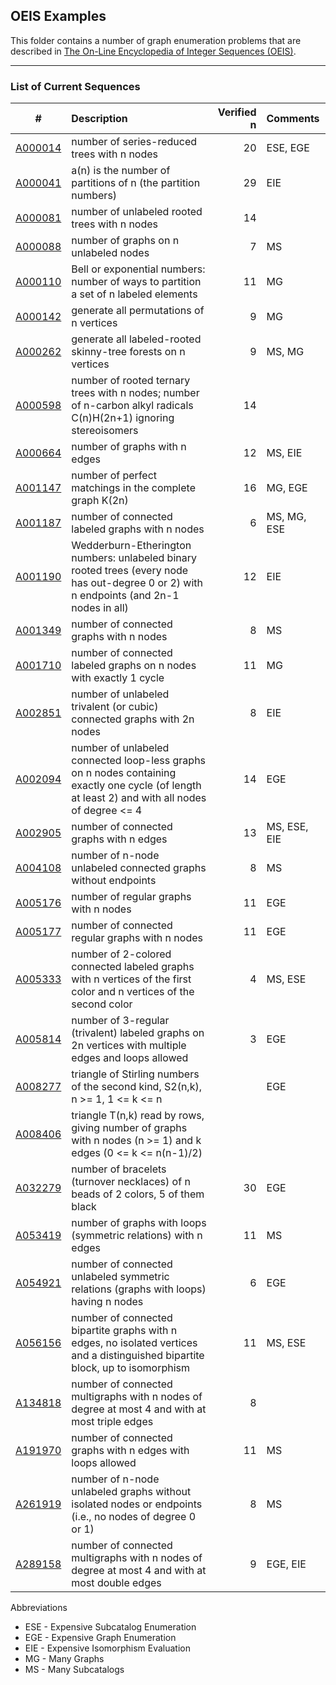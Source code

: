 ## OEIS Examples

This folder contains a number of graph enumeration problems that are described in [The On-Line Encyclopedia of Integer Sequences (OEIS)](https://oeis.org/).

---
### List of Current Sequences

| # | Description | Verified n | Comments |
|---|:---|---:|:---|
| [A000014](https://oeis.org/A000014) | number of series-reduced trees with n nodes | 20 | ESE, EGE |
| [A000041](https://oeis.org/A000041) | a(n) is the number of partitions of n (the partition numbers) | 29 | EIE |
| [A000081](https://oeis.org/A000081) | number of unlabeled rooted trees with n nodes | 14 |  |
| [A000088](https://oeis.org/A000088) | number of graphs on n unlabeled nodes | 7 | MS |
| [A000110](https://oeis.org/A000110) | Bell or exponential numbers: number of ways to partition a set of n labeled elements | 11 | MG |
| [A000142](https://oeis.org/A000142) | generate all permutations of n vertices | 9 | MG |
| [A000262](https://oeis.org/A000262) | generate all labeled-rooted skinny-tree forests on n vertices | 9 | MS, MG |
| [A000598](https://oeis.org/A000598) | number of rooted ternary trees with n nodes; number of n-carbon alkyl radicals C(n)H(2n+1) ignoring stereoisomers | 14 |  |
| [A000664](https://oeis.org/A000664) | number of graphs with n edges | 12 | MS, EIE
| [A001147](https://oeis.org/A001147) | number of perfect matchings in the complete graph K(2n) | 16 | MG, EGE |
| [A001187](https://oeis.org/A001187) | number of connected labeled graphs with n nodes | 6 | MS, MG, ESE |
| [A001190](https://oeis.org/A001190) | Wedderburn-Etherington numbers: unlabeled binary rooted trees (every node has out-degree 0 or 2) with n endpoints (and 2n-1 nodes in all) | 12 | EIE |
| [A001349](https://oeis.org/A001349) | number of connected graphs with n nodes | 8 | MS |
| [A001710](https://oeis.org/A001710) | number of connected labeled graphs on n nodes with exactly 1 cycle | 11 | MG
| [A002851](https://oeis.org/A002851) | number of unlabeled trivalent (or cubic) connected graphs with 2n nodes | 8 | EIE
| [A002094](https://oeis.org/A002094) | number of unlabeled connected loop-less graphs on n nodes containing exactly one cycle (of length at least 2) and with all nodes of degree <= 4 | 14 | EGE |
| [A002905](https://oeis.org/A002905) | number of connected graphs with n edges | 13 | MS, ESE, EIE |
| [A004108](https://oeis.org/A004108) | number of n-node unlabeled connected graphs without endpoints | 8 | MS |
| [A005176](https://oeis.org/A005176) | number of regular graphs with n nodes | 11 | EGE |
| [A005177](https://oeis.org/A005177) | number of connected regular graphs with n nodes | 11 | EGE |
| [A005333](https://oeis.org/A005333) | number of 2-colored connected labeled graphs with n vertices of the first color and n vertices of the second color | 4 | MS, ESE |
| [A005814](https://oeis.org/A005814) | number of 3-regular (trivalent) labeled graphs on 2n vertices with multiple edges and loops allowed | 3 | EGE |
| [A008277](https://oeis.org/A008277) | triangle of Stirling numbers of the second kind, S2(n,k), n >= 1, 1 <= k <= n |  | EGE |
| [A008406](https://oeis.org/A008406) | triangle T(n,k) read by rows, giving number of graphs with n nodes (n >= 1) and k edges (0 <= k <= n(n-1)/2) |  |
| [A032279](https://oeis.org/A032279) | number of bracelets (turnover necklaces) of n beads of 2 colors, 5 of them black | 30 | EGE |
| [A053419](https://oeis.org/A053419) | number of graphs with loops (symmetric relations) with n edges | 11 | MS |
| [A054921](https://oeis.org/A054921) | number of connected unlabeled symmetric relations (graphs with loops) having n nodes | 6 | EGE |
| [A056156](https://oeis.org/A056156) | number of connected bipartite graphs with n edges, no isolated vertices and a distinguished bipartite block, up to isomorphism | 11 | MS, ESE |
| [A134818](https://oeis.org/A134818) | number of connected multigraphs with n nodes of degree at most 4 and with at most triple edges | 8 |  |
| [A191970](https://oeis.org/A191970) | number of connected graphs with n edges with loops allowed | 11 | MS |
| [A261919](https://oeis.org/A261919) | number of n-node unlabeled graphs without isolated nodes or endpoints (i.e., no nodes of degree 0 or 1) | 8 | MS |
| [A289158](https://oeis.org/A289158) | number of connected multigraphs with n nodes of degree at most 4 and with at most double edges | 9 | EGE, EIE |

Abbreviations
- ESE - Expensive Subcatalog Enumeration
- EGE - Expensive Graph Enumeration
- EIE - Expensive Isomorphism Evaluation
- MG - Many Graphs
- MS - Many Subcatalogs